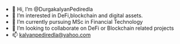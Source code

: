 - 👋 Hi, I’m @DurgakalyanPediredla
- 👀 I’m interested in DeFi,blockchain and digital assets.
- 🌱 I’m currently pursuing MSc in Financial Technology
- 💞️ I’m looking to collaborate on DeFi or Blockchain related projects
- 📫 kalyanpediredla@yahoo.com

<!---
DurgakalyanPediredla/DurgakalyanPediredla is a ✨ special ✨ repository because its `README.md` (this file) appears on your GitHub profile.
You can click the Preview link to take a look at your changes.
--->
